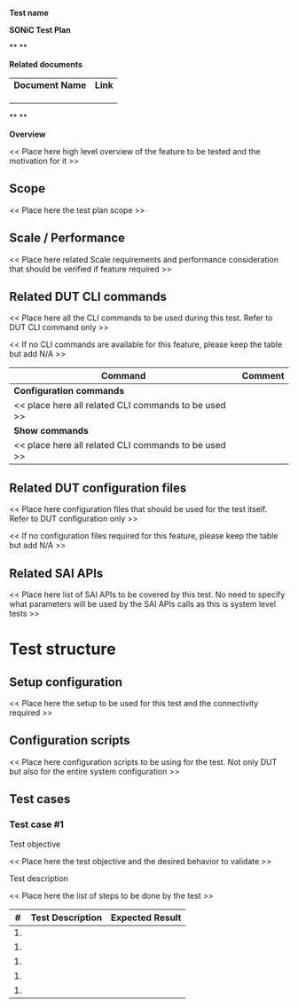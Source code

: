 **Test name**

**SONiC Test Plan**

**
**

<span id="_Toc205800613" class="anchor"><span id="_Toc463421032" class="anchor"><span id="_Toc463514628" class="anchor"></span></span></span>**Related documents**

|                   |          |
|-------------------|----------|
| **Document Name** | **Link** |
|                   |          |
|                   |          |
|                   |          |

**
**

<span id="_Toc463514629" class="anchor"></span>**Overview**

&lt;&lt; Place here high level overview of the feature to be tested and the motivation for it &gt;&gt;

**Scope**
---------

&lt;&lt; Place here the test plan scope &gt;&gt;

Scale / Performance
-------------------

&lt;&lt; Place here related Scale requirements and performance consideration that should be verified if feature required &gt;&gt;

Related **DUT** CLI commands
----------------------------

&lt;&lt; Place here all the CLI commands to be used during this test. Refer to DUT CLI command only &gt;&gt;

&lt;&lt; If no CLI commands are available for this feature, please keep the table but add N/A &gt;&gt;

| **Command**                                                      | **Comment** |
|------------------------------------------------------------------|-------------|
| **Configuration commands**                                       |
| &lt;&lt; place here all related CLI commands to be used &gt;&gt; |             |
| **Show commands**                                                |
| &lt;&lt; place here all related CLI commands to be used &gt;&gt; |             |

**Related DUT configuration files**
-----------------------------------

&lt;&lt; Place here configuration files that should be used for the test itself. Refer to DUT configuration only &gt;&gt;

&lt;&lt; If no configuration files required for this feature, please keep the table but add N/A &gt;&gt;

Related SAI APIs
----------------

&lt;&lt; Place here list of SAI APIs to be covered by this test. No need to specify what parameters will be used by the SAI APIs calls as this is system level tests &gt;&gt;

<span id="_Toc463421033" class="anchor"></span>

Test structure 
===============

Setup configuration
-------------------

&lt;&lt; Place here the setup to be used for this test and the connectivity required &gt;&gt;

Configuration scripts
---------------------

&lt;&lt; Place here configuration scripts to be using for the test. Not only DUT but also for the entire system configuration &gt;&gt;

Test cases
----------

### Test case \#1

Test objective

&lt;&lt; Place here the test objective and the desired behavior to validate &gt;&gt;

Test description

&lt;&lt; Place here the list of steps to be done by the test &gt;&gt;

| **\#** | **Test Description** | **Expected Result** |
|--------|----------------------|---------------------|
| 1.     |                      |                     |
| 1.     |                      |                     |
| 1.     |                      |                     |
| 1.     |                      |                     |
| 1.     |                      |                     |
